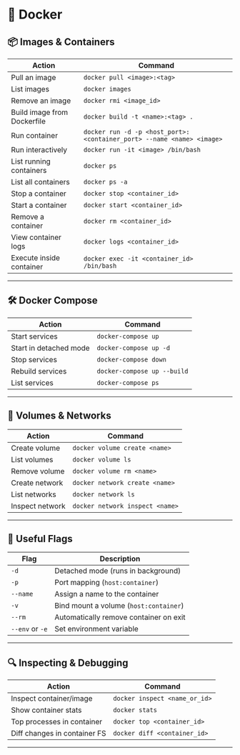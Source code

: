 # 🐳 Docker

## 📦 Images & Containers

| Action                      | Command                                                      |
| --------------------------- | ------------------------------------------------------------ |
| Pull an image               | `docker pull <image>:<tag>`                                  |
| List images                 | `docker images`                                              |
| Remove an image             | `docker rmi <image_id>`                                      |
| Build image from Dockerfile | `docker build -t <name>:<tag> .`                             |
| Run container               | `docker run -d -p <host_port>:<container_port> --name <name> <image>` |
| Run interactively           | `docker run -it <image> /bin/bash`                           |
| List running containers     | `docker ps`                                                  |
| List all containers         | `docker ps -a`                                               |
| Stop a container            | `docker stop <container_id>`                                 |
| Start a container           | `docker start <container_id>`                                |
| Remove a container          | `docker rm <container_id>`                                   |
| View container logs         | `docker logs <container_id>`                                 |
| Execute inside container    | `docker exec -it <container_id> /bin/bash`                   |

---

## 🛠️ Docker Compose

| Action                 | Command                     |
| ---------------------- | --------------------------- |
| Start services         | `docker-compose up`         |
| Start in detached mode | `docker-compose up -d`      |
| Stop services          | `docker-compose down`       |
| Rebuild services       | `docker-compose up --build` |
| List services          | `docker-compose ps`         |

---

## 🧠 Volumes & Networks

| Action          | Command                         |
| --------------- | ------------------------------- |
| Create volume   | `docker volume create <name>`   |
| List volumes    | `docker volume ls`              |
| Remove volume   | `docker volume rm <name>`       |
| Create network  | `docker network create <name>`  |
| List networks   | `docker network ls`             |
| Inspect network | `docker network inspect <name>` |

---

## 📂 Useful Flags

| Flag            | Description                            |
| --------------- | -------------------------------------- |
| `-d`            | Detached mode (runs in background)     |
| `-p`            | Port mapping (`host:container`)        |
| `--name`        | Assign a name to the container         |
| `-v`            | Bind mount a volume (`host:container`) |
| `--rm`          | Automatically remove container on exit |
| `--env` or `-e` | Set environment variable               |

---

## 🔍 Inspecting & Debugging

| Action                       | Command                       |
| ---------------------------- | ----------------------------- |
| Inspect container/image      | `docker inspect <name_or_id>` |
| Show container stats         | `docker stats`                |
| Top processes in container   | `docker top <container_id>`   |
| Diff changes in container FS | `docker diff <container_id>`  |

---

## 
